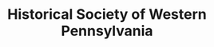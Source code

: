 ---
layout: repo
title: "Historical Society of Western Pennsylvania"
id: 14558
permalink: repos/14558/
---